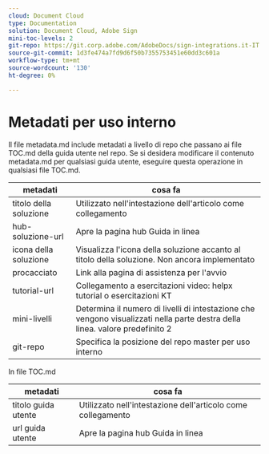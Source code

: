 ```yaml
---
cloud: Document Cloud
type: Documentation
solution: Document Cloud, Adobe Sign
mini-toc-levels: 2
git-repo: https://git.corp.adobe.com/AdobeDocs/sign-integrations.it-IT
source-git-commit: 1d3fe474a7fd9d6f50b7355753451e60dd3c601a
workflow-type: tm+mt
source-wordcount: '130'
ht-degree: 0%

---
```



# Metadati per uso interno

Il file metadata.md include metadati a livello di repo che passano ai file TOC.md della guida utente nel repo. Se si desidera modificare il contenuto metadata.md per qualsiasi guida utente, eseguire questa operazione in qualsiasi file TOC.md.

| metadati | cosa fa |
|--- |--- |
| titolo della soluzione | Utilizzato nell&#39;intestazione dell&#39;articolo come collegamento |
| hub-soluzione-url | Apre la pagina hub Guida in linea |
| icona della soluzione | Visualizza l&#39;icona della soluzione accanto al titolo della soluzione. Non ancora implementato |
| procacciato | Link alla pagina di assistenza per l&#39;avvio |
| tutorial-url | Collegamento a esercitazioni video: helpx tutorial o esercitazioni KT |
| mini-livelli | Determina il numero di livelli di intestazione che vengono visualizzati nella parte destra della linea. valore predefinito 2 |
| git-repo | Specifica la posizione del repo master per uso interno |

In file TOC.md

| metadati | cosa fa |
|--- |--- |
| titolo guida utente | Utilizzato nell&#39;intestazione dell&#39;articolo come collegamento |
| url guida utente | Apre la pagina hub Guida in linea |
